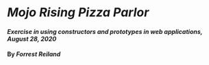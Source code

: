 # _Mojo Rising Pizza Parlor_

#### _Exercise in using constructors and prototypes in web applications, August 28, 2020_

#### By _Forrest Reiland_